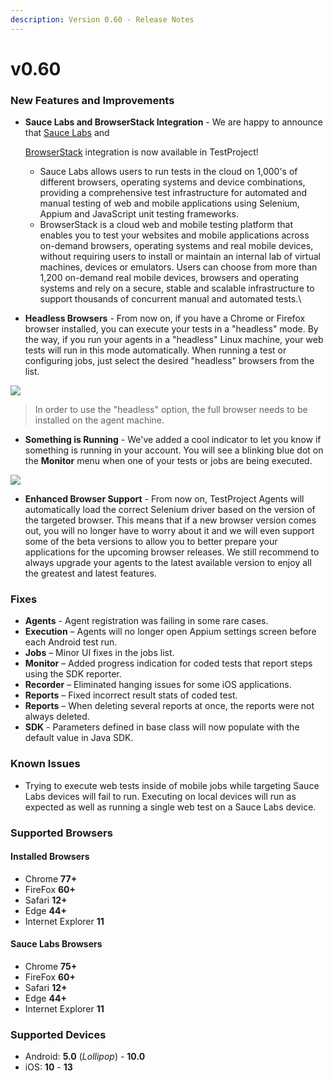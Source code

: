 ```yaml
---
description: Version 0.60 - Release Notes
---
```


# v0.60

### New Features and Improvements

*   **Sauce Labs and BrowserStack Integration** - We are happy to announce that [Sauce Labs](https://saucelabs.com) and&#x20;

    [BrowserStack](https://www.browserstack.com) integration is now available in TestProject!&#x20;

    * Sauce Labs allows users to run tests in the cloud on 1,000's of different browsers, operating systems and device combinations, providing a comprehensive test infrastructure for automated and manual testing of web and mobile applications using Selenium, Appium and JavaScript unit testing frameworks.&#x20;
    * BrowserStack is a cloud web and mobile testing platform that enables you to test your websites and mobile applications across on-demand browsers, operating systems and real mobile devices, without requiring users to install or maintain an internal lab of virtual machines, devices or emulators. Users can choose from more than 1,200 on-demand real mobile devices, browsers and operating systems and rely on a secure, stable and scalable infrastructure to support thousands of concurrent manual and automated tests.\

* **Headless Browsers** - From now on, if you have a Chrome or Firefox browser installed, you can execute your tests in a "headless" mode. By the way, if you run your agents in a "headless" Linux machine, your web tests will run in this mode automatically. When running a test or configuring jobs, just select the desired "headless" browsers from the list.

![](https://storage-static.testproject.io/release-notes/0.60/headless-browsers.png)

> In order to use the "headless" option, the full browser needs to be installed on the agent machine.

* **Something is Running** - We've added a cool indicator to let you know if something is running in your account. You will see a blinking blue dot on the **Monitor** menu when one of your tests or jobs are being executed.

![](https://storage-static.testproject.io/release-notes/0.60/monitor-indicator.gif)

* **Enhanced Browser Support** - From now on, TestProject Agents will automatically load the correct Selenium driver based on the version of the targeted browser. This means that if a new browser version comes out, you will no longer have to worry about it and we will even support some of the beta versions to allow you to better prepare your applications for the upcoming browser releases. We still recommend to always upgrade your agents to the latest available version to enjoy all the greatest and latest features.

### Fixes

* **Agents** - Agent registration was failing in some rare cases.
* **Execution** – Agents will no longer open Appium settings screen before each Android test run.
* **Jobs** – Minor UI fixes in the jobs list.
* **Monitor** – Added progress indication for coded tests that report steps using the SDK reporter.
* **Recorder** – Eliminated hanging issues for some iOS applications.
* **Reports** – Fixed incorrect result stats of coded test.
* **Reports** – When deleting several reports at once, the reports were not always deleted.
* **SDK** - Parameters defined in base class will now populate with the default value in Java SDK.

### Known Issues

* Trying to execute web tests inside of mobile jobs while targeting Sauce Labs devices will fail to run. Executing on local devices will run as expected as well as running a single web test on a Sauce Labs device.

### Supported Browsers

#### Installed Browsers

* Chrome **77+**
* FireFox **60+**
* Safari **12+**
* Edge **44+**
* Internet Explorer **11**

#### Sauce Labs Browsers

* Chrome **75+**
* FireFox **60+**
* Safari **12+**
* Edge **44+**
* Internet Explorer **11**

### Supported Devices

* Android: **5.0** (_Lollipop_) - **10.0**
* iOS: **10** - **13**
